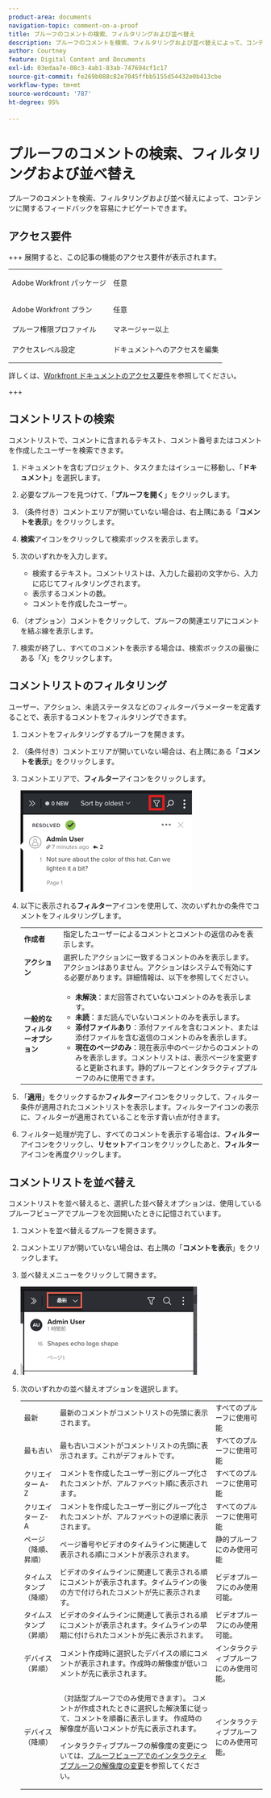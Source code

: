 ```yaml
---
product-area: documents
navigation-topic: comment-on-a-proof
title: プルーフのコメントの検索、フィルタリングおよび並べ替え
description: プルーフのコメントを検索、フィルタリングおよび並べ替えによって、コンテンツに関するフィードバックを容易にナビゲートできます。
author: Courtney
feature: Digital Content and Documents
exl-id: 03edaa7e-08c3-4ab1-83ab-747694cf1c17
source-git-commit: fe269b088c82e7045ffbb5155d54432e0b413cbe
workflow-type: tm+mt
source-wordcount: '787'
ht-degree: 95%

---
```


# プルーフのコメントの検索、フィルタリングおよび並べ替え

プルーフのコメントを検索、フィルタリングおよび並べ替えによって、コンテンツに関するフィードバックを容易にナビゲートできます。

## アクセス要件

+++ 展開すると、この記事の機能のアクセス要件が表示されます。

<table style="table-layout:auto"> 
 <col> 
 <col> 
 <tbody> 
  <tr> 
   <td role="rowheader">Adobe Workfront パッケージ</td> 
   <td> <p>任意</p> </td> 
  </tr> 
  <tr> 
   <td role="rowheader">Adobe Workfront プラン</td> 
   <td> <p>任意</p></td> 
  </tr> 
  <tr> 
   <td role="rowheader">プルーフ権限プロファイル </td> 
   <td>マネージャー以上</td> 
  </tr> 
  <tr> 
   <td role="rowheader">アクセスレベル設定</td> 
   <td> <p>ドキュメントへのアクセスを編集</p> </td> 
  </tr> 
 </tbody> 
</table>

詳しくは、[Workfront ドキュメントのアクセス要件](/help/quicksilver/administration-and-setup/add-users/access-levels-and-object-permissions/access-level-requirements-in-documentation.md)を参照してください。

+++

## コメントリストの検索

コメントリストで、コメントに含まれるテキスト、コメント番号またはコメントを作成したユーザーを検索できます。

1. ドキュメントを含むプロジェクト、タスクまたはイシューに移動し、「**ドキュメント**」を選択します。
1. 必要なプルーフを見つけて、「**プルーフを開く**」をクリックします。

1. （条件付き）コメントエリアが開いていない場合は、右上隅にある「**コメントを表示**」をクリックします。
1. **検索**&#x200B;アイコンをクリックして検索ボックスを表示します。

1. 次のいずれかを入力します。

   * 検索するテキスト。コメントリストは、入力した最初の文字から、入力に応じてフィルタリングされます。
   * 表示するコメントの数。
   * コメントを作成したユーザー。

1. （オプション）コメントをクリックして、プルーフの関連エリアにコメントを結ぶ線を表示します。
1. 検索が終了し、すべてのコメントを表示する場合は、検索ボックスの最後にある「X」をクリックします。

## コメントリストのフィルタリング

ユーザー、アクション、未読ステータスなどのフィルターパラメーターを定義することで、表示するコメントをフィルタリングできます。

1. コメントをフィルタリングするプルーフを開きます。
1. （条件付き）コメントエリアが開いていない場合は、右上隅にある「**コメントを表示**」をクリックします。
1. コメントエリアで、**フィルター**&#x200B;アイコンをクリックします。

   ![proof_comment_filter.png](assets/proof-comment-filter.png)

1. 以下に表示される&#x200B;**フィルター**&#x200B;アイコンを使用して、次のいずれかの条件でコメントをフィルタリングします。

   <table style="table-layout:auto"> 
    <col> 
    <col> 
    <tbody> 
     <tr> 
      <td role="rowheader"><strong>作成者</strong> </td> 
      <td>指定したユーザーによるコメントとコメントの返信のみを表示します。 </td> 
     </tr> 
     <tr> 
      <td role="rowheader"><strong>アクション</strong> </td> 
      <td>選択したアクションに一致するコメントのみを表示します。アクションはありません。アクションはシステムで有効にする必要があります。詳細情報は、以下を参照してください。<!--
        &nbsp;
       --></td> 
     </tr> 
     <tr> 
      <td role="rowheader"><strong>一般的なフィルターオプション</strong> </td> 
      <td> 
       <ul> 
        <li><strong>未解決</strong>：まだ回答されていないコメントのみを表示します。</li> 
        <li><strong>未読</strong>：まだ読んでいないコメントのみを表示します。</li> 
        <li><strong>添付ファイルあり</strong>：添付ファイルを含むコメント、または添付ファイルを含む返信のコメントのみを表示します。</li> 
        <li><strong>現在のページのみ</strong>：現在表示中のページからのコメントのみを表示します。コメントリストは、表示ページを変更すると更新されます。静的プルーフとインタラクティブプルーフのみに使用できます。</li> 
       </ul> </td> 
     </tr> 
    </tbody> 
   </table>

1. 「**適用**」をクリックするか&#x200B;**フィルター**&#x200B;アイコンをクリックして、フィルター条件が適用されたコメントリストを表示します。フィルターアイコンの表示に、フィルターが適用されていることを示す青い点が付きます。

1. フィルター処理が完了し、すべてのコメントを表示する場合は、**フィルター**&#x200B;アイコンをクリックし、**リセット**&#x200B;アイコンをクリックしたあと、**フィルター**&#x200B;アイコンを再度クリックします。

## コメントリストを並べ替え

コメントリストを並べ替えると、選択した並べ替えオプションは、使用しているプルーフビューアでプルーフを次回開いたときに記憶されています。

1. コメントを並べ替えるプルーフを開きます。
1. コメントエリアが開いていない場合は、右上隅の「**コメントを表示**」をクリックします。

1. 並べ替えメニューをクリックして開きます。
1. ![&#x200B; 並べ替えメニュー &#x200B;](assets/mceclip3.png)

1. 次のいずれかの並べ替えオプションを選択します。

   <table style="table-layout:auto"> 
    <col> 
    <col> 
    <col> 
    <tbody> 
     <tr> 
      <td role="rowheader">最新</td> 
      <td>最新のコメントがコメントリストの先頭に表示されます。</td> 
      <td>すべてのプルーフに使用可能</td> 
     </tr> 
     <tr> 
      <td role="rowheader">最も古い</td> 
      <td>最も古いコメントがコメントリストの先頭に表示されます。これがデフォルトです。 </td> 
      <td>すべてのプルーフに使用可能</td> 
     </tr> 
     <tr> 
      <td role="rowheader">クリエイター A-Z</td> 
      <td>コメントを作成したユーザー別にグループ化されたコメントが、アルファベット順に表示されます。</td> 
      <td>すべてのプルーフに使用可能</td> 
     </tr> 
     <tr> 
      <td role="rowheader">クリエイター Z-A</td> 
      <td>コメントを作成したユーザー別にグループ化されたコメントが、アルファベットの逆順に表示されます。</td> 
      <td>すべてのプルーフに使用可能</td> 
     </tr> 
     <tr> 
      <td role="rowheader">ページ（降順、昇順）</td> 
      <td>ページ番号やビデオのタイムラインに関連して表示される順にコメントが表示されます。 </td> 
      <td>静的プルーフにのみ使用可能</td> 
     </tr> 
     <tr> 
      <td role="rowheader">タイムスタンプ（降順）</td> 
      <td>ビデオのタイムラインに関連して表示される順にコメントが表示されます。タイムラインの後の方で付けられたコメントが先に表示されます。 </td> 
      <td>ビデオプルーフにのみ使用可能。
</td> 
     </tr> 
     <tr> 
      <td role="rowheader">タイムスタンプ（昇順）</td> 
      <td>ビデオのタイムラインに関連して表示される順にコメントが表示されます。タイムラインの早期に付けられたコメントが先に表示されます。 </td> 
      <td>ビデオプルーフにのみ使用可能。
</td> 
     </tr> 
     <tr> 
      <td role="rowheader">デバイス（昇順）</td> 
      <td>コメント作成時に選択したデバイスの順にコメントが表示されます。作成時の解像度が低いコメントが先に表示されます。</td> 
      <td>インタラクティブプルーフにのみ使用可能。</td> 
     </tr> 
     <tr> 
      <td role="rowheader">デバイス（降順）</td> 
      <td> <p>（対話型プルーフでのみ使用できます）。 コメントが作成されたときに選択した解決策に従って、コメントを順番に表示します。 作成時の解像度が高いコメントが先に表示されます。</p> <p>インタラクティブプルーフの解像度の変更については、<a href="../../../../review-and-approve-work/proofing/reviewing-proofs-within-workfront/review-a-proof/view-interactive-content-as-it-appears-in-device.md" class="MCXref xref">プルーフビューアでのインタラクティブプルーフの解像度の変更</a>を参照してください。</p> </td> 
      <td>インタラクティブプルーフにのみ使用可能。</td> 
     </tr> 
    </tbody> 
   </table>
